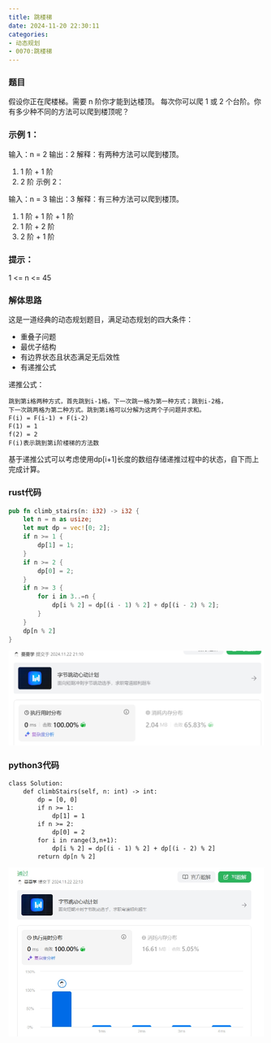 ```yaml
---
title: 跳楼梯
date: 2024-11-20 22:30:11
categories:
- 动态规划
- 0070:跳楼梯
---
```

### 题目

假设你正在爬楼梯。需要 n 阶你才能到达楼顶。
每次你可以爬 1 或 2 个台阶。你有多少种不同的方法可以爬到楼顶呢？


### 示例 1：

输入：n = 2
输出：2
解释：有两种方法可以爬到楼顶。
1. 1 阶 + 1 阶
2. 2 阶
示例 2：

输入：n = 3
输出：3
解释：有三种方法可以爬到楼顶。
1. 1 阶 + 1 阶 + 1 阶
2. 1 阶 + 2 阶
3. 2 阶 + 1 阶
 
### 提示：
1 <= n <= 45

### 解体思路
这是一道经典的动态规划题目，满足动态规划的四大条件：
- 重叠子问题
- 最优子结构
- 有边界状态且状态满足无后效性
- 有递推公式

递推公式：
```
跳到第i格两种方式，首先跳到i-1格，下一次跳一格为第一种方式；跳到i-2格，
下一次跳两格为第二种方式。跳到第i格可以分解为这两个子问题并求和。
F(i) = F(i-1) + F(i-2) 
F(1) = 1
f(2) = 2
F(i)表示跳到第i阶楼梯的方法数
```

基于递推公式可以考虑使用dp[i+1]长度的数组存储递推过程中的状态，自下而上完成计算。


### rust代码

```rust
pub fn climb_stairs(n: i32) -> i32 {
    let n = n as usize;
    let mut dp = vec![0; 2];
    if n >= 1 {
        dp[1] = 1;
    }
    if n >= 2 {
        dp[0] = 2;
    }
    if n >= 3 {
        for i in 3..=n {
            dp[i % 2] = dp[(i - 1) % 2] + dp[(i - 2) % 2];
        }
    }
    dp[n % 2]
}
```

![rust](20241120-跳楼梯/rust.png)



### python3代码

```python3
class Solution:
    def climbStairs(self, n: int) -> int:
        dp = [0, 0]
        if n >= 1:
            dp[1] = 1
        if n >= 2:
            dp[0] = 2
        for i in range(3,n+1):
            dp[i % 2] = dp[(i - 1) % 2] + dp[(i - 2) % 2]
        return dp[n % 2]
```
![rust](20241120-跳楼梯/python3.png)
